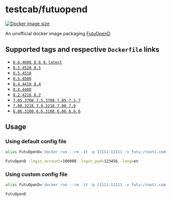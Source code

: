 # testcab/futuopend

[![Docker image size](https://badgen.net/docker/size/testcab/futuopend)](https://hub.docker.com/r/testcab/futuopend)

An unofficial docker image packaging [FutuOpenD](https://www.futunn.com/download/OpenAPI).


## Supported tags and respective `Dockerfile` links

* [`8.6.4608`, `8.6`, `8`, `latest`](https://github.com/testcab/docker-futuopend/blob/8.6.4608/Dockerfile)
* [`8.5.4528`, `8.5`](https://github.com/testcab/docker-futuopend/blob/8.5.4528/Dockerfile)
* [`8.5.4518`](https://github.com/testcab/docker-futuopend/blob/8.5.4518/Dockerfile)
* [`8.5.4508`](https://github.com/testcab/docker-futuopend/blob/8.5.4508/Dockerfile)
* [`8.4.4418`, `8.4`](https://github.com/testcab/docker-futuopend/blob/8.4/Dockerfile)
* [`8.4.4408`](https://github.com/testcab/docker-futuopend/blob/8.4.4408/Dockerfile)
* [`8.2.4218`, `8.2`](https://github.com/testcab/docker-futuopend/blob/8.2/Dockerfile)
* [`7.05.3708`, `7.5.3708`, `7.05`, `7.5`, `7`](https://github.com/testcab/docker-futuopend/blob/7.05/Dockerfile)
* [`7.00.3218`, `7.0.3218`, `7.00`, `7.0`](https://github.com/testcab/docker-futuopend/blob/7.00/Dockerfile)
* [`6.06.3108`, `6.6.3108`, `6.06`, `6.6`, `6`](https://github.com/testcab/docker-futuopend/blob/6/Dockerfile)


## Usage

### Using default config file

```sh
alias FutuOpenD='docker run --rm -it -p 11111:11111 -v futu:/root/.com.futunn.FutuOpenD testcab/futuopend'

FutuOpenD -login_account=100000 -login_pwd=123456 -lang=en
```

### Using custom config file

```sh
alias FutuOpenD='docker run --rm -it -p 11111:11111 -v futu:/root/.com.futunn.FutuOpenD -v "$(PWD)"/FutuOpenD.xml:/opt/FutuOpenD/FutuOpenD.xml testcab/futuopend'

FutuOpenD
```

